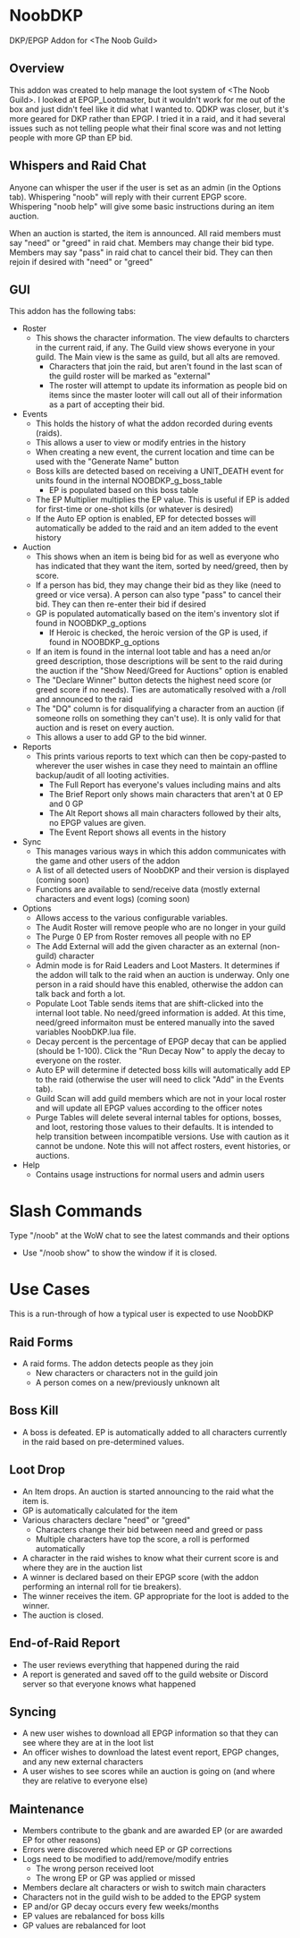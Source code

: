 # NoobDKP
DKP/EPGP Addon for &lt;The Noob Guild>

## Overview
This addon was created to help manage the loot system of &lt;The Noob Guild>. I looked at EPGP_Lootmaster, but it wouldn't work for me out of the box and just didn't feel like it did what I wanted to. QDKP was closer, but it's more geared for DKP rather than EPGP. I tried it in a raid, and it had several issues such as not telling people what their final score was and not letting people with more GP than EP bid.

## Whispers and Raid Chat
Anyone can whisper the user if the user is set as an admin (in the Options tab). Whispering "noob" will reply with their current EPGP score. Whispering "noob help" will give some basic instructions during an item auction.

When an auction is started, the item is announced. All raid members must say "need" or "greed" in raid chat. Members may change their bid type. Members may say "pass" in raid chat to cancel their bid. They can then rejoin if desired with "need" or "greed"

## GUI
This addon has the following tabs:
- Roster
  - This shows the character information. The view defaults to charcters in the current raid, if any. The Guild view shows everyone in your guild. The Main view is the same as guild, but all alts are removed.
    - Characters that join the raid, but aren't found in the last scan of the guild roster will be marked as "external"
    - The roster will attempt to update its information as people bid on items since the master looter will call out all of their information as a part of accepting their bid.
- Events
  - This holds the history of what the addon recorded during events (raids).
  - This allows a user to view or modify entries in the history
  - When creating a new event, the current location and time can be used with the "Generate Name" button
  - Boss kills are detected based on receiving a UNIT_DEATH event for units found in the internal NOOBDKP_g_boss_table
    - EP is populated based on this boss table
  - The EP Multiplier multiplies the EP value. This is useful if EP is added for first-time or one-shot kills (or whatever is desired)
  - If the Auto EP option is enabled, EP for detected bosses will automatically be added to the raid and an item added to the event history
- Auction
  - This shows when an item is being bid for as well as everyone who has indicated that they want the item, sorted by need/greed, then by score.
  - If a person has bid, they may change their bid as they like (need to greed or vice versa). A person can also type "pass" to cancel their bid. They can then re-enter their bid if desired
  - GP is populated automatically based on the item's inventory slot if found in NOOBDKP_g_options
    - If Heroic is checked, the heroic version of the GP is used, if found in NOOBDKP_g_options
  - If an item is found in the internal loot table and has a need an/or greed description, those descriptions will be sent to the raid during the auction if the "Show Need/Greed for Auctions" option is enabled
  - The "Declare Winner" button detects the highest need score (or greed score if no needs). Ties are automatically resolved with a /roll and announced to the raid
  - The "DQ" column is for disqualifying a character from an auction (if someone rolls on something they can't use). It is only valid for that auction and is reset on every auction.
  - This allows a user to add GP to the bid winner.
- Reports
  - This prints various reports to text which can then be copy-pasted to wherever the user wishes in case they need to maintain an offline backup/audit of all looting activities.
    - The Full Report has everyone's values including mains and alts
    - The Brief Report only shows main characters that aren't at 0 EP and 0 GP
    - The Alt Report shows all main characters followed by their alts, no EPGP values are given.
    - The Event Report shows all events in the history
- Sync
  - This manages various ways in which this addon communicates with the game and other users of the addon
  - A list of all detected users of NoobDKP and their version is displayed (coming soon)
  - Functions are available to send/receive data (mostly external characters and event logs) (coming soon)
- Options
  - Allows access to the various configurable variables.
  - The Audit Roster will remove people who are no longer in your guild
  - The Purge 0 EP from Roster removes all people with no EP
  - The Add External will add the given character as an external (non-guild) character
  - Admin mode is for Raid Leaders and Loot Masters. It determines if the addon will talk to the raid when an auction is underway. Only one person in a raid should have this enabled, otherwise the addon can talk back and forth a lot.
  - Populate Loot Table sends items that are shift-clicked into the internal loot table. No need/greed information is added. At this time, need/greed informaiton must be entered manually into the saved variables NoobDKP.lua file.
  - Decay percent is the percentage of EPGP decay that can be applied (should be 1-100). Click the "Run Decay Now" to apply the decay to everyone on the roster.
  - Auto EP will determine if detected boss kills will automatically add EP to the raid (otherwise the user will need to click "Add" in the Events tab).
  - Guild Scan will add guild members which are not in your local roster and will update all EPGP values according to the officer notes
  - Purge Tables will delete several internal tables for options, bosses, and loot, restoring those values to their defaults. It is intended to help transition between incompatible versions. Use with caution as it cannot be undone. Note this will not affect rosters, event histories, or auctions.
- Help
  - Contains usage instructions for normal users and admin users

# Slash Commands
Type "/noob" at the WoW chat to see the latest commands and their options
- Use "/noob show" to show the window if it is closed.

# Use Cases
This is a run-through of how a typical user is expected to use NoobDKP

## Raid Forms
- A raid forms. The addon detects people as they join
  - New characters or characters not in the guild join
  - A person comes on a new/previously unknown alt

## Boss Kill
- A boss is defeated. EP is automatically added to all characters currently in the raid based on pre-determined values.

## Loot Drop
- An Item drops. An auction is started announcing to the raid what the item is.
- GP is automatically calculated for the item
- Various characters declare "need" or "greed"
  - Characters change their bid between need and greed or pass
  - Multiple characters have top the score, a roll is performed automatically
- A character in the raid wishes to know what their current score is and where they are in the auction list
- A winner is declared based on their EPGP score (with the addon performing an internal roll for tie breakers).
- The winner receives the item. GP appropriate for the loot is added to the winner.
- The auction is closed.

## End-of-Raid Report
- The user reviews everything that happened during the raid
- A report is generated and saved off to the guild website or Discord server so that everyone knows what happened

## Syncing
- A new user wishes to download all EPGP information so that they can see where they are at in the loot list
- An officer wishes to download the latest event report, EPGP changes, and any new external characters
- A user wishes to see scores while an auction is going on (and where they are relative to everyone else)

## Maintenance
- Members contribute to the gbank and are awarded EP (or are awarded EP for other reasons)
- Errors were discovered which need EP or GP corrections
- Logs need to be modified to add/remove/modify entries
  - The wrong person received loot
  - The wrong EP or GP was applied or missed
- Members declare alt characters or wish to switch main characters
- Characters not in the guild wish to be added to the EPGP system
- EP and/or GP decay occurs every few weeks/months
- EP values are rebalanced for boss kills
- GP values are rebalanced for loot